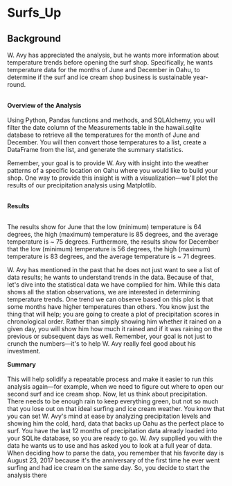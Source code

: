 # Surfs_Up

## Background<br>

W. Avy has appreciated the analysis, but he wants more information about temperature trends before opening the surf shop. Specifically, he wants temperature data for the months of June and December in Oahu, to determine if the surf and ice cream shop business is sustainable year-round.<br><br>


**Overview of the Analysis**<br><br>
Using Python, Pandas functions and methods, and SQLAlchemy, you will filter the date column of the Measurements table in the hawaii.sqlite database to retrieve all the temperatures for the month of June and December. You will then convert those temperatures to a list, create a DataFrame from the list, and generate the summary statistics.<br>

Remember, your goal is to provide W. Avy with insight into the weather patterns of a specific location on Oahu where you would like to build your shop. One way to provide this insight is with a visualization—we'll plot the results of our precipitation analysis using Matplotlib.<br><br>

**Results**<br><br>

The results show for June that the low (minimum) temperature is 64 degrees, the high (maximum) temperature is 85 degrees, and the average temperature is ~ 75 degrees.  Furthermore, the results show for December that the low (minimum) temperature is 56 degrees, the high (maximum) temperature is 83 degrees, and the average temperature is ~ 71 degrees.<br>


W. Avy has mentioned in the past that he does not just want to see a list of data results; he wants to understand trends in the data. Because of that, let's dive into the statistical data we have complied for him.  While this data shows all the station observations, we are interested in determining temperature trends.  One trend we can observe based on this plot is that some months have higher temperatures than others.  You know just the thing that will help; you are going to create a plot of precipitation scores in chronological order. Rather than simply showing him whether it rained on a given day, you will show him how much it rained and if it was raining on the previous or subsequent days as well. Remember, your goal is not just to crunch the numbers—it's to help W. Avy really feel good about his investment.<br>

**Summary**<br><br>
This will help solidify a repeatable process and make it easier to run this analysis again—for example, when we need to figure out where to open our second surf and ice cream shop.  Now, let us think about precipitation. There needs to be enough rain to keep everything green, but not so much that you lose out on that ideal surfing and ice cream weather.  You know that you can set W. Avy's mind at ease by analyzing precipitation levels and showing him the cold, hard, data that backs up Oahu as the perfect place to surf. You have the last 12 months of precipitation data already loaded into your SQLite database, so you are ready to go.  W. Avy supplied you with the data he wants us to use and has asked you to look at a full year of data. When deciding how to parse the data, you remember that his favorite day is August 23, 2017 because it's the anniversary of the first time he ever went surfing and had ice cream on the same day. So, you decide to start the analysis there

